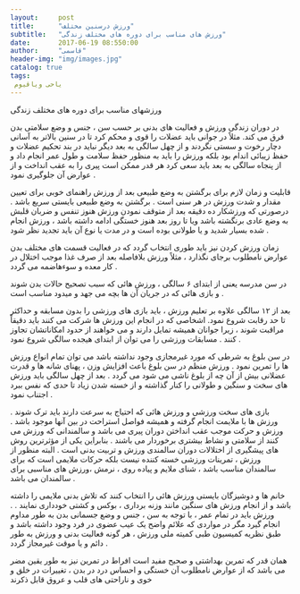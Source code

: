 ```yaml
---
layout:     post
title:      "ورزش درسنین مختلف"
subtitle:   "ورزش های مناسب برای دوره های مختلف زندگی"
date:       2017-06-19 08:550:00
author:     "قاسمی"
header-img: "img/images.jpg"
catalog: true
tags:
 یاحی ویاقیوم
---
```


ورزشهای مناسب برای دوره های مختلف زندگی

در دوران زندگی ورزش و فعالیت های بدنی بر حسب سن ، جنس و وضع سلامتی بدن فرق می کند. مثلاً در جوانی باید عضلات را قوی و محکم کرد تا در سنین بالاتر به آسانی دچار رخوت و سستی نگردند و از چهل سالگی به بعد دیگر نباید در بند تحکیم عضلات و حفظ زیبائی اندام بود بلکه ورزش را باید به منظور حفظ سلامت و طول عمر انجام داد و از پنجاه سالگی به بعد باید سعی کرد هر قدر ممکن است پیری را به عقب انداخت و از عوارض آن جلوگیری نمود .

قابلیت و زمان لازم برای برگشتن به وضع طبیعی بعد از ورزش راهنمای خوبی برای تعیین مقدار و شدت ورزش در هر سنی است . برگشتن به وضع طبیعی بایستی سریع باشد .
 درصورتی که ورزشکار ده دقیقه بعد از متوقف نمودن ورزش هنوز تنفس و ضربان قلبش به وضع عادی برنگشته باشد ویا تا روز بعد هنوز خستگی ادامه داشته باشد ، ورزش انجام شده بسیار شدید و یا طولانی بوده است و در مدت یا نوع آن باید تجدید نظر شود .

 زمان ورزش کردن نیز باید طوری انتخاب گردد که در فعالیت قسمت های مختلف بدن عوارض نامطلوب برجای نگذارد ، مثلاً ورزش بلافاصله بعد از صرف غذا موجب اختلال در کار معده و سوء‌هاضمه می گردد .

 در سن مدرسه یعنی از ابتدای ۶ سالگی ، ورزش هائی که سبب تصحیح حالات بدن شوند و بازی هائی که در جریان آن ها بچه می جهد و میدود مناسب است .


 بعد از ۱۲ سالگی علاوه بر تعلیم ورزش ، باید بازی های ورزشی را بدون مسابقه و حداکثر تا حد رقابت شروع نمود. اشخاصی که در انجام این ورزش ها شرکت می کنند باید دقیقاً مراقبت شوند ، زیرا جوانان همیشه تمایل دارند و می خواهند از حدود امکاناتشان تجاوز کنند .
 مسابقات ورزشی را می توان از ابتدای هیجده سالگی شروع نمود .

 در سن بلوغ به شرطی که مورد غیرمجازی وجود نداشته باشد می توان تمام انواع ورزش ها را تمرین نمود . ورزش منظم در سن بلوغ باعث افزایش وزن ،‌ پهنای شانه ها و قدرت عضلانی بیش از آن چه از بلوغ ناشی می شود می گردد 
.
 بعد از چهل سالگی باید ورزش های سخت و سنگین و طولانی را کنار گذاشته و از خسته شدن زیاد تا حدی که نفس ببرد اجتناب نمود .


 بازی های سخت ورزشی و ورزش هائی که احتیاج به سرعت دارند باید ترک شوند . ورزش ها با ملایمت انجام گرفته و همیشه فواصل استراحت در بین آنها موجود باشد .
 ورزش و حرکت موجب عقب انداختن دوران پیری می باشد و سالمندانی که ورزش می کنند از سلامتی و نشاط بیشتری برخوردار می باشند . بنابراین یکی از مؤثرترین روش های پیشگیری از اختلالات دوران سالمندی ورزش و تربیت بدنی است . البته منظور از ورزش ، تمرینات ورزشی خسته کننده نیست بلکه حرکات ملایمی است که برای سالمندان مناسب باشد ، شنای ملایم و پیاده روی ، نرمش ،ورزش های مناسبی برای سالمندان می باشد .

 خانم ها و دوشیزگان بایستی ورزش هائی را انتخاب کنند که تلاش بدنی ملایمی را داشته باشد و از انجام ورزش های سنگین مانند وزنه برداری ، بوکس و کشتی خودداری نمایند .
 .
ورزش باید در تمام عمر ، با توجه به سن ، جنس و وضع جسمانی بدن به طور مداوم انجام گیرد مگر در مواردی که علائم واضح یک عیب عضوی در فرد وجود داشته باشد و طبق نظریه کمیسیون طبی کمیته ملی ورزش ،‌ هر گونه فعالیت بدنی و ورزش به طور دائم و یا موقت غیرمجاز گردد .

همان قدر که تمرین بهداشتی و صحیح مفید است افراط در تمرین نیز به طور یقین مضر می باشد که از عوارض نامطلوب آن خستگی و احساس درد در بدن ،‌ تغییرات در خلق و خوی و ناراحتی های قلب و عروق قابل ذکرند
